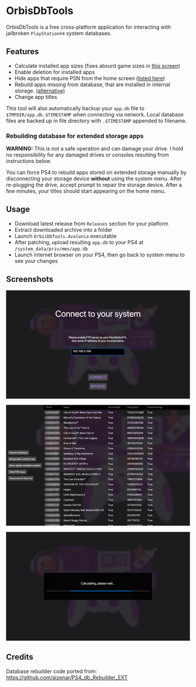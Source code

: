 # OrbisDbTools

OrbisDbTools is a free cross-platform application for interacting with jailbroken `PlayStation®4` system databases.  

## Features

* Calculate installed app sizes (fixes absurd game sizes in [this screen](promo/screen4.jpg))
* Enable deletion for installed apps
* Hide apps that require PSN from the home screen ([listed here](https://github.com/valters-tomsons/OrbisDbTools/blob/main/src/OrbisDbTools.PS4/KnownContent.cs#L22))
* Rebuild apps missing from database, that are installed in internal storage. [(alternative)](#rebuilding-database-for-extended-storage-apps)
* Change app titles

This tool will also automatically backup your `app.db` file to `$TMPDIR/app.db.$TIMESTAMP` when connecting via network. Local database files are backed up in file directory with `.$TIMESTAMP` appended to filename.

### Rebuilding database for extended storage apps

**WARNING:** This is not a safe operation and can damage your drive. I hold no responsibility for any damaged drives or consoles resulting from instructions below.

You can force PS4 to rebuild apps stored on extended storage manually by disconnecting your storage device **without** using the system menu. After re-plugging the drive, accept prompt to repair the storage device. After a few minutes, your titles should start appearing on the home menu.  

## Usage

* Download latest release from `Releases` section for your platform
* Extract downloaded archive into a folder
* Launch `OrbisDbTools.Avalonia` executable
* After patching, upload resulting `app.db` to your PS4 at `/system_data/priv/mms/app.db`
* Launch internet browser on your PS4, then go back to system menu to see your changes

## Screenshots

![](promo/screen1.png)

![](promo/screen2.png)

![](promo/screen3.png)

## Credits

Database rebuilder code ported from: https://github.com/aizenar/PS4_db_Rebuilder_EXT
